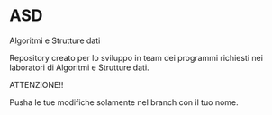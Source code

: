 # ASD
Algoritmi e Strutture dati

Repository creato per lo sviluppo in team dei programmi richiesti nei laboratori di Algoritmi e Strutture dati.


ATTENZIONE!!

Pusha le tue modifiche solamente nel branch con il tuo nome.